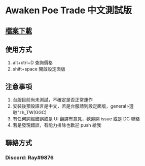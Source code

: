 # Awaken Poe Trade 中文測試版
## [檔案下載](https://github.com/hray3182/awakened-poe-trade/releases/tag/v3.17.10004.1)

## 使用方式
1. alt+ctrl+D 查詢價格
2. shift+space 開啟設定面版

## 注意事項
1. 台服目前尚未測試，不確定是否正常運作
2. 安裝後預設語言是中文，若是台服請到設定面版，general>選取"zh_TW(GGC)
3. 有任何詞綴錯誤或是 UI 翻譯有意見，歡迎開 issue 或是 DC 聯絡
4. 若是發現錯誤，有能力排除也歡迎 push 給我

## 聯絡方式
### Discord: Ray#9876


